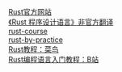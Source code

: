    [ Rust官方网站 ]( https://www.rust-lang.org/zh-CN )    <br/>
   [ 《Rust 程序设计语言》非官方翻译 ]( https://kaisery.github.io/trpl-zh-cn/title-page.html )    <br/>
   [ rust-course ]( https://github.com/sunface/rust-course )    <br/>
   [ rust-by-practice ]( https://github.com/sunface/rust-by-practice )   <br/>
   [ Rust教程：菜鸟 ]( https://github.com/sunface/rust-by-practice )    <br/>
   [ Rust编程语言入门教程：B站]( https://www.bilibili.com/video/BV1hp4y1k7SV?p=3&vd_source=bc5bee468c2cbda6193e66c4288c8c7b )  <br/>
